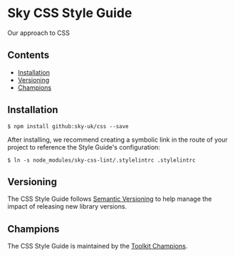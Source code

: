 # Sky CSS Style Guide

Our approach to CSS

## Contents

* [Installation](#installation)
* [Versioning](#versioning)
* [Champions](#champions)

## Installation

```
$ npm install github:sky-uk/css --save
```

After installing, we recommend creating a symbolic link in the route of your project to reference the Style Guide's configuration:

```
$ ln -s node_modules/sky-css-lint/.stylelintrc .stylelintrc
```

## Versioning

The CSS Style Guide follows [Semantic Versioning](http://semver.org) to help manage the impact of releasing new library versions.

## Champions
The CSS Style Guide is maintained by the [Toolkit Champions](https://github.com/sky-uk/toolkit#champions).
